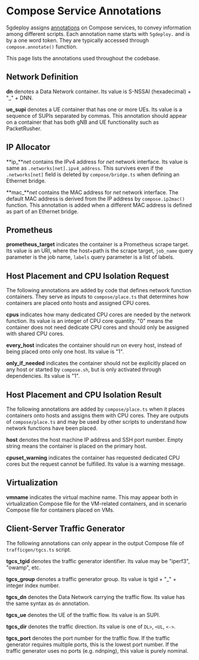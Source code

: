 # Compose Service Annotations

5gdeploy assigns [annotations](https://docs.docker.com/reference/compose-file/services/#annotations) on Compose services, to convey information among different scripts.
Each annotation name starts with `5gdeploy.` and is by a one word token.
They are typically accessed through `compose.annotate()` function.

This page lists the annotations used throughout the codebase.

## Network Definition

**dn** denotes a Data Network container.
Its value is S-NSSAI (hexadecimal) + "_" + DNN.

**ue\_supi** denotes a UE container that has one or more UEs.
Its value is a sequence of SUPIs separated by commas.
This annotation should appear on a container that has both gNB and UE functionality such as PacketRusher.

## IP Allocator

**ip\_***net* contains the IPv4 address for *net* network interface.
Its value is same as `.networks[net].ipv4_address`.
This survives even if the `.networks[net]` field is deleted by `compose/bridge.ts` when defining an Ethernet bridge.

**mac\_***net* contains the MAC address for *net* network interface.
The default MAC address is derived from the IP address by `compose.ip2mac()` function.
This annotation is added when a different MAC address is defined as part of an Ethernet bridge.

## Prometheus

**prometheus\_target** indicates the container is a Prometheus scrape target.
Its value is an URI, where the host+path is the scrape target, `job_name` query parameter is the job name, `labels` query parameter is a list of labels.

## Host Placement and CPU Isolation Request

The following annotations are added by code that defines network function containers.
They serve as inputs to `compose/place.ts` that determines how containers are placed onto hosts and assigned CPU cores.

**cpus** indicates how many dedicated CPU cores are needed by the network function.
Its value is an integer of CPU core quantity.
"0" means the container does not need dedicate CPU cores and should only be assigned with shared CPU cores.

**every\_host** indicates the container should run on every host, instead of being placed onto only one host.
Its value is "1".

**only\_if\_needed** indicates the container should not be explicitly placed on any host or started by `compose.sh`, but is only activated through dependencies.
Its value is "1".

## Host Placement and CPU Isolation Result

The following annotations are added by `compose/place.ts` when it places containers onto hosts and assigns them with CPU cores.
They are outputs of `compose/place.ts` and may be used by other scripts to understand how network functions have been placed.

**host** denotes the host machine IP address and SSH port number.
Empty string means the container is placed on the primary host.

**cpuset\_warning** indicates the container has requested dedicated CPU cores but the request cannot be fulfilled.
Its value is a warning message.

## Virtualization

**vmname** indicates the virtual machine name.
This may appear both in virtualization Compose file for the VM-related containers, and in scenario Compose file for containers placed on VMs.

## Client-Server Traffic Generator

The following annotations can only appear in the output Compose file of `trafficgen/tgcs.ts` script.

**tgcs\_tgid** denotes the traffic generator identifier.
Its value may be "iperf3", "owamp", etc.

**tgcs\_group** denotes a traffic generator group.
Its value is tgid + "_" + integer index number.

**tgcs\_dn** denotes the Data Network carrying the traffic flow.
Its value has the same syntax as `dn` annotation.

**tgcs\_ue** denotes the UE of the traffic flow.
Its value is an SUPI.

**tgcs\_dir** denotes the traffic direction.
Its value is one of `DL>`, `<UL`, `<->`.

**tgcs\_port** denotes the port number for the traffic flow.
If the traffic generator requires multiple ports, this is the lowest port number.
If the traffic generator uses no ports (e.g. ndnping), this value is purely nominal.
